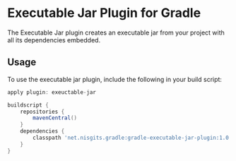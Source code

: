 # Executable Jar Plugin for Gradle

The Executable Jar plugin creates an executable jar from your project with all its dependencies embedded.

## Usage
To use the executable jar plugin, include the following in your build script:

```groovy
apply plugin: exeuctable-jar

buildscript {
    repositories {
        mavenCentral()
    }
    dependencies {
        classpath 'net.nisgits.gradle:gradle-executable-jar-plugin:1.0'
    }
}
```